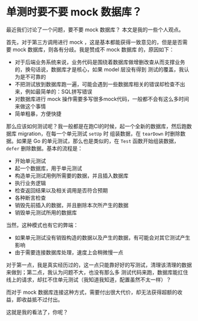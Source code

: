 # 单测时要不要 mock 数据库？

最近我们讨论了一个问题，要不要 mock 数据库？ 本文是我的一些个人观点。

首先，对于第三方调用进行 mock ，这是基本都能获得一致意见的，但是是否需要 mock 数据库，则各有分歧。我是赞成不 mock 数据库
的，原因如下：

- 对于后端业务系统来说，业务代码是围绕着数据库做增删改查从而支撑业务的，换句话说，数据库才是核心，如果 model 层没有得到
测试的覆盖，我认为是不可靠的
- 不把测试放到数据库跑一遍，可能会遇到一些数据库相关的错误却检查不出来，例如最简单的：SQL拼写错误
- 对数据库进行 mock 操作需要多写很多mock代码，一般都不会有这么多时间来做这个事情
- 简单粗暴，方便快捷

那么应该如何测试呢？我一般都是在跑CI的时候，起一个全新的数据库，然后跑数据库 migration，在每一个单元测试 `setUp` 时
组装数据，在 `tearDown` 时删除数据。如果是 Go 的单元测试，那么也是类似的，在 `Test` 函数开始组装数据，`defer` 删除数据。基本的流程是：

- 开始单元测试
- 起一个数据库，用于单元测试
- 构造单元测试用例所需要的数据，并且插入数据库
- 执行业务逻辑
- 检查返回结果以及相关调用是否符合预期
- 各种断言检查
- 销毁先前插入的数据，并且删除本次所产生的数据
- 销毁单元测试所用的数据库

当然，这种模式也有它的弊端：

- 如果单元测试没有销毁构造的数据以及产生的数据，有可能会对其它测试产生影响
- 由于需要连接数据库处理，速度上会稍微慢一点

对于第一点，我是真实经历过的，这一点只能靠好好的写测试，清理该清理的数据来做到；第二点，我认为问题不大，也没有那么多
测试代码来跑，数据库能扛住线上的请求，却扛不住单元测试（我知道我知道，配置虽然不太一样）？

而对于 mock 数据库连接这种方式，需要付出很大代价，却无法获得超额的收益，即收益抵不过付出。

这就是我的看法了，你呢？
